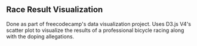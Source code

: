 ## Race Result Visualization
Done as part of freecodecamp's data visualization project. Uses D3.js V4's scatter plot to visualize the results of a professional bicycle racing along with the doping allegations.
